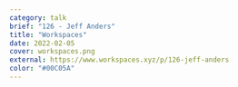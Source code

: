 ```yaml
---
category: talk
brief: "126 - Jeff Anders"
title: "Workspaces"
date: 2022-02-05
cover: workspaces.png
external: https://www.workspaces.xyz/p/126-jeff-anders
color: "#00C05A"
---
```

